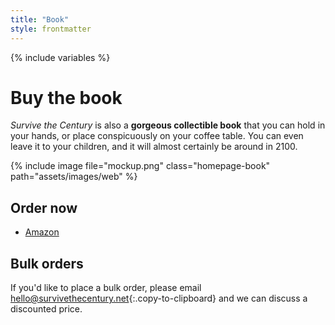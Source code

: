 ```yaml
---
title: "Book"
style: frontmatter
---
```


{% include variables %}

# Buy the book

<div class="buy-the-book" markdown="1">

*Survive the Century* is also a **gorgeous collectible book** that you can hold in your hands, or place conspicuously on your coffee table. You can even leave it to your children, and it will almost certainly be around in 2100. 

{% include image file="mockup.png" class="homepage-book" path="assets/images/web" %}

</div>

## Order now

- [Amazon](https://www.amazon.co.uk/dp/0620987480/)

## Bulk orders

If you'd like to place a bulk order, please email [hello@survivethecentury.net](mailto:hello@survivethecentury.net){:.copy-to-clipboard} and we can discuss a discounted price.

